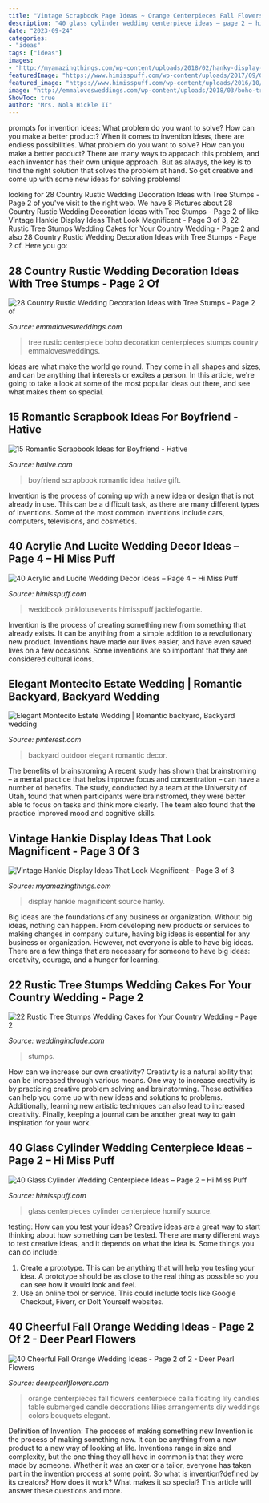```yaml
---
title: "Vintage Scrapbook Page Ideas ~ Orange Centerpieces Fall Flowers Centerpiece Calla Floating Lily Candles Table Submerged Candle Decorations Lilies Arrangements Diy Weddings Colors Bouquets Elegant"
description: "40 glass cylinder wedding centerpiece ideas – page 2 – hi miss puff"
date: "2023-09-24"
categories:
- "ideas"
tags: ["ideas"]
images:
- "http://myamazingthings.com/wp-content/uploads/2018/02/hanky-display-ideas-13-.jpg"
featuredImage: "https://www.himisspuff.com/wp-content/uploads/2017/09/Glass-Cylinders-Wedding-Centerpieces-14.jpg"
featured_image: "https://www.himisspuff.com/wp-content/uploads/2016/10/clear-boxes-with-candles-and-flowers.jpg"
image: "http://emmalovesweddings.com/wp-content/uploads/2018/03/boho-tree-stump-wedding-centerpiece-ideas.jpg"
ShowToc: true
author: "Mrs. Nola Hickle II"
---
```



prompts for invention ideas: What problem do you want to solve? How can you make a better product?
When it comes to invention ideas, there are endless possibilities. What problem do you want to solve? How can you make a better product? There are many ways to approach this problem, and each inventor has their own unique approach. But as always, the key is to find the right solution that solves the problem at hand. So get creative and come up with some new ideas for solving problems!

	

		
looking for 28 Country Rustic Wedding Decoration Ideas with Tree Stumps - Page 2 of you've visit to the right web. We have 8 Pictures about 28 Country Rustic Wedding Decoration Ideas with Tree Stumps - Page 2 of like Vintage Hankie Display Ideas That Look Magnificent - Page 3 of 3, 22 Rustic Tree Stumps Wedding Cakes for Your Country Wedding - Page 2 and also 28 Country Rustic Wedding Decoration Ideas with Tree Stumps - Page 2 of. Here you go:
		
    
## 28 Country Rustic Wedding Decoration Ideas With Tree Stumps - Page 2 Of

<img loading=lazy src="http://emmalovesweddings.com/wp-content/uploads/2018/03/boho-tree-stump-wedding-centerpiece-ideas.jpg" onerror="this.onerror=null;this.src='https://tse1.mm.bing.net/th?id=OIP.GvBOP-s7POFuJuRZC6UHfgHaLG&amp;pid=15.1';" alt="28 Country Rustic Wedding Decoration Ideas with Tree Stumps - Page 2 of">

_Source: emmalovesweddings.com_

>tree rustic centerpiece boho decoration centerpieces stumps country emmalovesweddings. 

	

Ideas are what make the world go round. They come in all shapes and sizes, and can be anything that interests or excites a person. In this article, we're going to take a look at some of the most popular ideas out there, and see what makes them so special.

    
## 15 Romantic Scrapbook Ideas For Boyfriend - Hative

<img loading=lazy src="https://hative.com/wp-content/uploads/2014/06/scrapbook-ideas-for-boyfriend/8-romantic-scrapbook-ideas.jpg" onerror="this.onerror=null;this.src='https://tse4.mm.bing.net/th?id=OIP.sz5gww3kaa5K4gcRXpQKmAHaJ6&amp;pid=15.1';" alt="15 Romantic Scrapbook Ideas for Boyfriend - Hative">

_Source: hative.com_

>boyfriend scrapbook romantic idea hative gift. 

	

Invention is the process of coming up with a new idea or design that is not already in use. This can be a difficult task, as there are many different types of inventions. Some of the most common inventions include cars, computers, televisions, and cosmetics.

    
## 40 Acrylic And Lucite Wedding Decor Ideas – Page 4 – Hi Miss Puff

<img loading=lazy src="https://www.himisspuff.com/wp-content/uploads/2016/10/clear-boxes-with-candles-and-flowers.jpg" onerror="this.onerror=null;this.src='https://tse2.mm.bing.net/th?id=OIP.4AGpLAUUsKDxRSBt65nBEwHaLH&amp;pid=15.1';" alt="40 Acrylic and Lucite Wedding Decor Ideas – Page 4 – Hi Miss Puff">

_Source: himisspuff.com_

>weddbook pinklotusevents himisspuff jackiefogartie. 

	

Invention is the process of creating something new from something that already exists. It can be anything from a simple addition to a revolutionary new product. Inventions have made our lives easier, and have even saved lives on a few occasions. Some inventions are so important that they are considered cultural icons.

    
## Elegant Montecito Estate Wedding | Romantic Backyard, Backyard Wedding

<img loading=lazy src="https://i.pinimg.com/736x/dd/dc/b1/dddcb1946abd61382a937fd7c0656a47.jpg" onerror="this.onerror=null;this.src='https://tse3.mm.bing.net/th?id=OIP.kCs-QhdjsFqctrPdwQQecgHaLH&amp;pid=15.1';" alt="Elegant Montecito Estate Wedding | Romantic backyard, Backyard wedding">

_Source: pinterest.com_

>backyard outdoor elegant romantic decor. 

	

The benefits of brainstroming
A recent study has shown that brainstroming – a mental practice that helps improve focus and concentration – can have a number of benefits. The study, conducted by a team at the University of Utah, found that when participants were brainstromed, they were better able to focus on tasks and think more clearly. The team also found that the practice improved mood and cognitive skills.

    
## Vintage Hankie Display Ideas That Look Magnificent - Page 3 Of 3

<img loading=lazy src="http://myamazingthings.com/wp-content/uploads/2018/02/hanky-display-ideas-13-.jpg" onerror="this.onerror=null;this.src='https://tse3.mm.bing.net/th?id=OIP.rWwvQH6a7j5LVs34ghQLAwDhEs&amp;pid=15.1';" alt="Vintage Hankie Display Ideas That Look Magnificent - Page 3 of 3">

_Source: myamazingthings.com_

>display hankie magnificent source hanky. 

	

Big ideas are the foundations of any business or organization. Without big ideas, nothing can happen. From developing new products or services to making changes in company culture, having big ideas is essential for any business or organization. However, not everyone is able to have big ideas. There are a few things that are necessary for someone to have big ideas: creativity, courage, and a hunger for learning.

    
## 22 Rustic Tree Stumps Wedding Cakes For Your Country Wedding - Page 2

<img loading=lazy src="http://www.weddinginclude.com/wp-content/uploads/2017/06/Pinecones-and-Cranberries-Wedding-Cake-for-A-Christmas-Themed-Wedding.jpg" onerror="this.onerror=null;this.src='https://tse1.mm.bing.net/th?id=OIP.r0R5P1TkWXvEdOgVdPhf5QHaLH&amp;pid=15.1';" alt="22 Rustic Tree Stumps Wedding Cakes for Your Country Wedding - Page 2">

_Source: weddinginclude.com_

>stumps. 

	

How can we increase our own creativity?
Creativity is a natural ability that can be increased through various means. One way to increase creativity is by practicing creative problem solving and brainstorming. These activities can help you come up with new ideas and solutions to problems. Additionally, learning new artistic techniques can also lead to increased creativity. Finally, keeping a journal can be another great way to gain inspiration for your work.

    
## 40 Glass Cylinder Wedding Centerpiece Ideas – Page 2 – Hi Miss Puff

<img loading=lazy src="https://www.himisspuff.com/wp-content/uploads/2017/09/Glass-Cylinders-Wedding-Centerpieces-14.jpg" onerror="this.onerror=null;this.src='https://tse3.mm.bing.net/th?id=OIP.KJObPApbnrzQ_j2JiksxSQHaLI&amp;pid=15.1';" alt="40 Glass Cylinder Wedding Centerpiece Ideas – Page 2 – Hi Miss Puff">

_Source: himisspuff.com_

>glass centerpieces cylinder centerpiece homify source. 

	

testing: How can you test your ideas?
Creative ideas are a great way to start thinking about how something can be tested. There are many different ways to test creative ideas, and it depends on what the idea is. Some things you can do include:
1. Create a prototype. This can be anything that will help you testing your idea. A prototype should be as close to the real thing as possible so you can see how it would look and feel.
2. Use an online tool or service. This could include tools like Google Checkout, Fiverr, or DoIt Yourself websites.

    
## 40 Cheerful Fall Orange Wedding Ideas - Page 2 Of 2 - Deer Pearl Flowers

<img loading=lazy src="https://www.deerpearlflowers.com/wp-content/uploads/2016/08/orange-calla-lily-centerpieces.jpg" onerror="this.onerror=null;this.src='https://tse2.mm.bing.net/th?id=OIP.CIuXd07tdSM-lcmrDOkvHAHaLH&amp;pid=15.1';" alt="40 Cheerful Fall Orange Wedding Ideas - Page 2 of 2 - Deer Pearl Flowers">

_Source: deerpearlflowers.com_

>orange centerpieces fall flowers centerpiece calla floating lily candles table submerged candle decorations lilies arrangements diy weddings colors bouquets elegant. 

	

Definition of Invention: The process of making something new
Invention is the process of making something new. It can be anything from a new product to a new way of looking at life. Inventions range in size and complexity, but the one thing they all have in common is that they were made by someone. Whether it was an oxer or a tailor, everyone has taken part in the invention process at some point. So what is invention?defined by its creators? How does it work? What makes it so special? This article will answer these questions and more.

